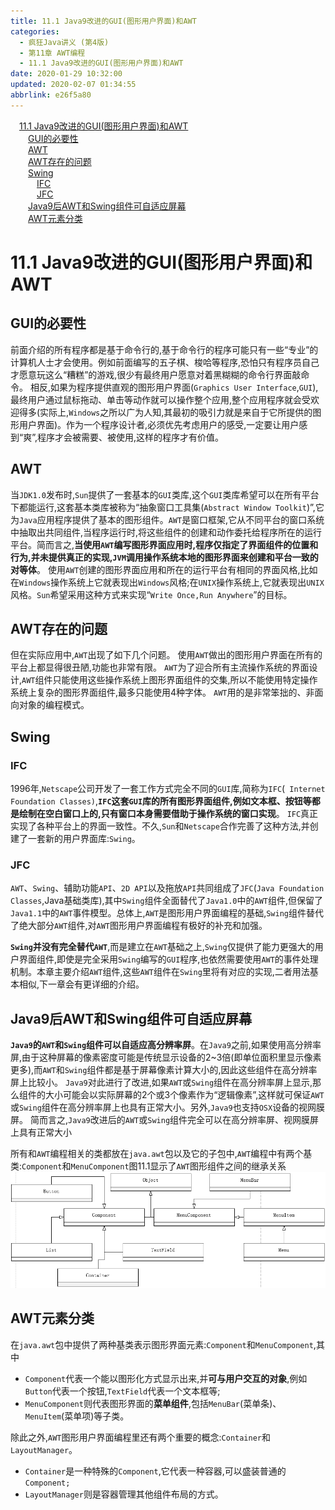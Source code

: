 ```yaml
---
title: 11.1 Java9改进的GUI(图形用户界面)和AWT
categories: 
  - 疯狂Java讲义 (第4版)
  - 第11章 AWT编程
  - 11.1 Java9改进的GUI(图形用户界面)和AWT
date: 2020-01-29 10:32:00
updated: 2020-02-07 01:34:55
abbrlink: e26f5a80
---
```

<div id='my_toc'><a href="/JavaReadingNotes/e26f5a80/#11-1-Java9改进的GUI-图形用户界面-和AWT" class="header_1">11.1 Java9改进的GUI(图形用户界面)和AWT</a>&nbsp;<br><a href="/JavaReadingNotes/e26f5a80/#GUI的必要性" class="header_2">GUI的必要性</a>&nbsp;<br><a href="/JavaReadingNotes/e26f5a80/#AWT" class="header_2">AWT</a>&nbsp;<br><a href="/JavaReadingNotes/e26f5a80/#AWT存在的问题" class="header_2">AWT存在的问题</a>&nbsp;<br><a href="/JavaReadingNotes/e26f5a80/#Swing" class="header_2">Swing</a>&nbsp;<br><a href="/JavaReadingNotes/e26f5a80/#IFC" class="header_3">IFC</a>&nbsp;<br><a href="/JavaReadingNotes/e26f5a80/#JFC" class="header_3">JFC</a>&nbsp;<br><a href="/JavaReadingNotes/e26f5a80/#Java9后AWT和Swing组件可自适应屏幕" class="header_2">Java9后AWT和Swing组件可自适应屏幕</a>&nbsp;<br><a href="/JavaReadingNotes/e26f5a80/#AWT元素分类" class="header_2">AWT元素分类</a>&nbsp;<br></div>
<style>.header_1{margin-left: 1em;}.header_2{margin-left: 2em;}.header_3{margin-left: 3em;}.header_4{margin-left: 4em;}.header_5{margin-left: 5em;}.header_6{margin-left: 6em;}</style>
<!--more-->
<script>if (navigator.platform.search('arm')==-1){document.getElementById('my_toc').style.display = 'none';}var e,p = document.getElementsByTagName('p');while (p.length>0) {e = p[0];e.parentElement.removeChild(e);}</script>

<!--end-->
# 11.1 Java9改进的GUI(图形用户界面)和AWT
## GUI的必要性
前面介绍的所有程序都是基于命令行的,基于命令行的程序可能只有一些“专业”的计算机人士才会使用。例如前面编写的五子棋、梭哈等程序,恐怕只有程序员自己才愿意玩这么“糟糕”的游戏,很少有最终用户愿意对着黑糊糊的命令行界面敲命令。
相反,如果为程序提供直观的图形用户界面(`Graphics User Interface`,`GUI`),最终用户通过鼠标拖动、单击等动作就可以操作整个应用,整个应用程序就会受欢迎得多(实际上,`Windows`之所以广为人知,其最初的吸引力就是来自于它所提供的图形用户界面)。作为一个程序设计者,必须优先考虑用户的感受,一定要让用户感到“爽”,程序才会被需要、被使用,这样的程序才有价值。
## AWT
当`JDK1.0`发布时,`Sun`提供了一套基本的`GUI`类库,这个`GUI`类库希望可以在所有平台下都能运行,这套基本类库被称为“抽象窗口工具集(`Abstract Window Toolkit`)”,它为`Java`应用程序提供了基本的图形组件。`AWT`是窗口框架,它从不同平台的窗口系统中抽取出共同组件,当程序运行时,将这些组件的创建和动作委托给程序所在的运行平台。简而言之,**当使用`AWT`编写图形界面应用时,程序仅指定了界面组件的位置和行为,并未提供真正的实现,`JVM`调用操作系统本地的图形界面来创建和平台一致的对等体**。
使用`AWT`创建的图形界面应用和所在的运行平台有相同的界面风格,比如在`Windows`操作系统上它就表现出`Windows`风格;在`UNIX`操作系统上,它就表现出`UNIX`风格。`Sun`希望采用这种方式来实现“`Write Once,Run Anywhere`”的目标。
## AWT存在的问题
但在实际应用中,`AWT`出现了如下几个问题。
使用`AWT`做出的图形用户界面在所有的平台上都显得很丑陋,功能也非常有限。
`AWT`为了迎合所有主流操作系统的界面设计,`AWT`组件只能使用这些操作系统上图形界面组件的交集,所以不能使用特定操作系统上复杂的图形界面组件,最多只能使用4种字体。
`AWT`用的是非常笨拙的、非面向对象的编程模式。
## Swing
### IFC
1996年,`Netscape`公司开发了一套工作方式完全不同的`GUI`库,简称为`IFC`(` Internet Foundation Classes)`,**`IFC`这套`GUI`库的所有图形界面组件,例如文本框、按钮等都是绘制在空白窗口上的,只有窗口本身需要借助于操作系统的窗口实现**。
`IFC`真正实现了各种平台上的界面一致性。不久,`Sun`和`Netscape`合作完善了这种方法,并创建了一套新的用户界面库:`Swing`。
### JFC
`AWT`、`Swing`、辅助功能`API`、`2D API`以及拖放`API`共同组成了`JFC`(`Java Foundation Classes`,Java基础类库),其中`Swing`组件全面替代了`Java1.0`中的`AWT`组件,但保留了`Java1.1`中的`AWT`事件模型。总体上,`AWT`是图形用户界面编程的基础,`Swing`组件替代了绝大部分`AWT`组件,对`AWT`图形用户界面编程有极好的补充和加强。

**`Swing`并没有完全替代`AWT`**,而是建立在`AWT`基础之上,`Swing`仅提供了能力更强大的用户界面组件,即使是完全采用`Swing`编写的`GUI`程序,也依然需要使用`AWT`的事件处理机制。本章主要介绍`AWT`组件,这些`AWT`组件在`Swing`里将有对应的实现,二者用法基本相似,下一章会有更详细的介绍。

## Java9后AWT和Swing组件可自适应屏幕
**`Java9`的`AWT`和`Swing`组件可以自适应高分辨率屏**。在`Java9`之前,如果使用高分辨率屏,由于这种屏幕的像素密度可能是传统显示设备的2~3倍(即单位面积里显示像素更多),而`AWT`和`Swing`组件都是基于屏幕像素计算大小的,因此这些组件在高分辨率屏上比较小。
`Java9`对此进行了改进,如果`AWT`或`Swing`组件在高分辨率屏上显示,那么组件的大小可能会以实际屏幕的2个或3个像素作为“逻辑像素”,这样就可保证`AWT`或`Swing`组件在高分辨率屏上也具有正常大小。另外,`Java9`也支持`OSX`设备的视网膜屏。
简而言之,`Java9`改进后的`AWT`或`Swing`组件完全可以在高分辨率屏、视网膜屏上具有正常大小

所有和`AWT`编程相关的类都放在`java.awt`包以及它的子包中,`AWT`编程中有两个基类:`Component`和`MenuComponent`图11.1显示了`AWT`图形组件之间的继承关系
![这里有一张图片](https://raw.githubusercontent.com/lanlan2017/images/master/CrazyJavaHandout4/Chapter4/11.1.0/1.png)
## AWT元素分类
在`java.awt`包中提供了两种基类表示图形界面元素:`Component`和`MenuComponent`,其中
- `Component`代表一个能以图形化方式显示出来,并**可与用户交互的对象**,例如`Button`代表一个按钮,`TextField`代表一个文本框等;
- `MenuComponent`则代表图形界面的**菜单组件**,包括`MenuBar`(菜单条)、`MenuItem`(菜单项)等子类。

除此之外,`AWT`图形用户界面编程里还有两个重要的概念:`Container`和`LayoutManager`。
- `Container`是一种特殊的`Component`,它代表一种容器,可以盛装普通的`Component;`
- `LayoutManager`则是容器管理其他组件布局的方式。

<!-- CrazyJavaHandout4/Chapter4/11.1.0/ -->
